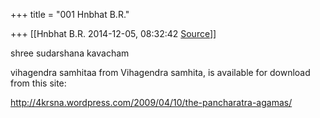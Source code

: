 +++
title = "001 Hnbhat B.R."

+++
[[Hnbhat B.R.	2014-12-05, 08:32:42 [Source](https://groups.google.com/g/samskrita/c/kwpmSpOEuxk)]]



shree sudarshana kavacham

vihagendra samhitaa from Vihagendra samhita, is available for download from this site:

  

<http://4krsna.wordpress.com/2009/04/10/the-pancharatra-agamas/>  

  

  

  



